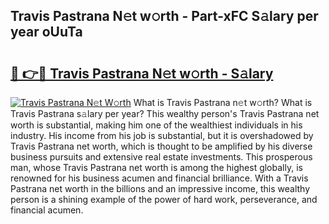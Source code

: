 ## Travis Pastrana N𝚎t w𝚘rth - Part-xFC S𝚊lary per year oUuTa

# <h2><a href="http://gc15doe.nevu.top/?p=Travis+Pastrana">🔗 👉🔴 Travis Pastrana N𝚎t w𝚘rth - S𝚊lary</a></h2>

[![Travis Pastrana N𝚎t W𝚘rth](https://i.imgur.com/Oavwk0R.jpeg)](http://gc15doe.nevu.top/?p=Travis+Pastrana)
What is Travis Pastrana n𝚎t w𝚘rth? What is Travis Pastrana s𝚊lary per year?
This wealthy person's Travis Pastrana net worth is substantial, making him one of the wealthiest individuals in his industry. His income from his job is substantial, but it is overshadowed by Travis Pastrana net worth, which is thought to be amplified by his diverse business pursuits and extensive real estate investments. This prosperous man, whose Travis Pastrana net worth is among the highest globally, is renowned for his business acumen and financial brilliance. With a Travis Pastrana net worth in the billions and an impressive income, this wealthy person is a shining example of the power of hard work, perseverance, and financial acumen.
